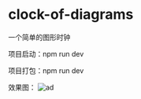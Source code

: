 # clock-of-diagrams
一个简单的图形时钟

项目启动：npm run dev

项目打包：npm run dev

效果图：
![ad](https://github.com/mugongxu/clock-of-diagrams/demo.gif)
